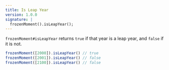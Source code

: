 ```yaml
---
title: Is Leap Year
version: 1.0.0
signature: |
  frozenMoment().isLeapYear();
---
```



`frozenMoment#isLeapYear` returns `true` if that year is a leap year, and `false` if it is not.

```javascript
frozenMoment([2000]).isLeapYear() // true
frozenMoment([2001]).isLeapYear() // false
frozenMoment([2100]).isLeapYear() // false
```
